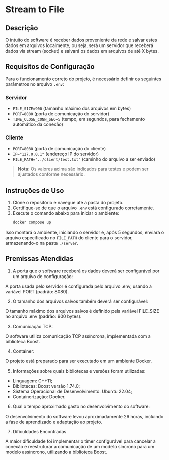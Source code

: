 # Stream to File

## Descrição
O intuito do software é receber dados proveniente da rede e salvar estes dados em arquivos localmente, ou seja, será um servidor que receberá dados via stream (socket) e salvará os dados em arquivos de até X bytes.

## Requisitos de Configuração
Para o funcionamento correto do projeto, é necessário definir os seguintes parâmetros no arquivo `.env`:

### Servidor
- `FILE_SIZE=900` (tamanho máximo dos arquivos em bytes)
- `PORT=8080` (porta de comunicação do servidor)
- `TIME_CLOSE_CONN_SEC=5` (tempo, em segundos, para fechamento automático da conexão)

### Cliente
- `PORT=8080` (porta de comunicação do cliente)
- `IP="127.0.0.1"` (endereço IP do servidor)
- `FILE_PATH="../client/test.txt"` (caminho do arquivo a ser enviado)

> **Nota:** Os valores acima são indicados para testes e podem ser ajustados conforme necessário.

## Instruções de Uso
1. Clone o repositório e navegue até a pasta do projeto.
2. Certifique-se de que o arquivo `.env` está configurado corretamente.
3. Execute o comando abaixo para iniciar o ambiente:
   ```bash
   docker compose up

Isso montará o ambiente, iniciando o servidor e, após 5 segundos, enviará o arquivo especificado no `FILE_PATH` do cliente para o servidor, armazenando-o na pasta `./server`.


## Premissas Atendidas

1. A porta que o software receberá os dados deverá ser configurável por um arquivo de configuração:

A porta usada pelo servidor é configurada pelo arquivo .env, usando a variável PORT (padrão: 8080).

2. O tamanho dos arquivos salvos também deverá ser configurável:

O tamanho máximo dos arquivos salvos é definido pela variável FILE_SIZE no arquivo .env (padrão: 900 bytes).

3. Comunicação TCP:

O software utiliza comunicação TCP assíncrona, implementada com a biblioteca Boost.

4. Container:

O projeto está preparado para ser executado em um ambiente Docker.

5. Informações sobre quais bibliotecas e versões foram utilizadas:

* Linguagem: C++11;
* Bibliotecas: Boost versão 1.74.0;
* Sistema Operacional de Desenvolvimento: Ubuntu 22.04;
* Containerização: Docker.

6. Qual o tempo aproximado gasto no desenvolvimento do software:

O desenvolvimento do software levou aproximadamente 26 horas, incluindo a fase de aprendizado e adaptação ao projeto.

7. Dificuldades Encontradas

A maior dificuldade foi implementar o timer configurável para cancelar a conexão e reestruturar a comunicação de um modelo síncrono para um modelo assíncrono, utilizando a biblioteca Boost.